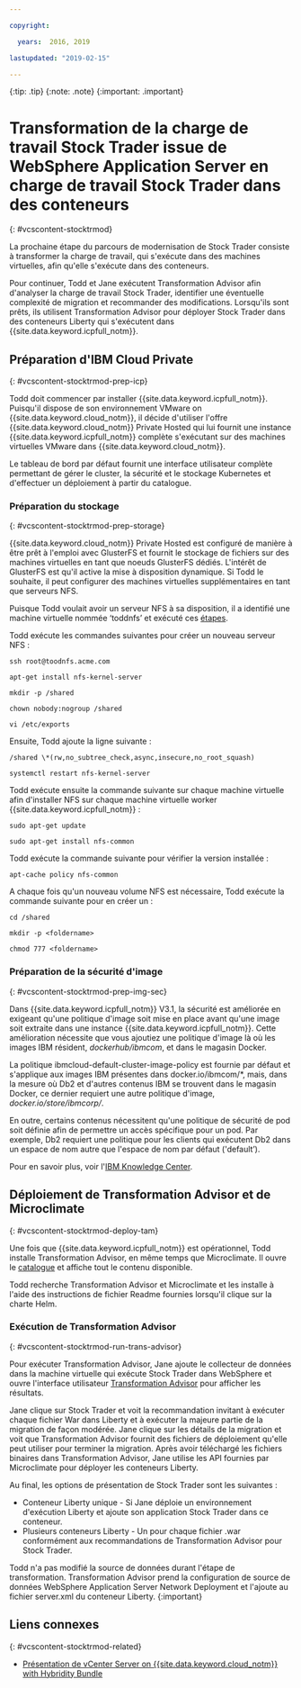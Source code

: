 ```yaml
---

copyright:

  years:  2016, 2019

lastupdated: "2019-02-15"

---
```


{:tip: .tip}
{:note: .note}
{:important: .important}

# Transformation de la charge de travail Stock Trader issue de WebSphere Application Server en charge de travail Stock Trader dans des conteneurs
{: #vcscontent-stocktrmod}

La prochaine étape du parcours de modernisation de Stock Trader consiste à transformer la charge de travail, qui s'exécute dans des machines virtuelles, afin qu'elle s'exécute dans des conteneurs.

Pour continuer, Todd et Jane exécutent Transformation Advisor afin d'analyser la charge de travail Stock Trader, identifier une éventuelle complexité de migration et recommander des modifications. Lorsqu'ils sont prêts, ils utilisent Transformation Advisor pour déployer Stock Trader dans des conteneurs Liberty qui s'exécutent dans {{site.data.keyword.icpfull_notm}}.

## Préparation d'IBM Cloud Private
{: #vcscontent-stocktrmod-prep-icp}

Todd doit commencer par installer {{site.data.keyword.icpfull_notm}}. Puisqu'il dispose de son environnement VMware on {{site.data.keyword.cloud_notm}}, il décide d'utiliser l'offre {{site.data.keyword.cloud_notm}} Private Hosted qui lui fournit une instance {{site.data.keyword.icpfull_notm}} complète s'exécutant sur des machines virtuelles VMware dans {{site.data.keyword.cloud_notm}}.

Le tableau de bord par défaut fournit une interface utilisateur complète permettant de gérer le cluster, la sécurité et le stockage Kubernetes et d'effectuer un déploiement à partir du catalogue.

### Préparation du stockage
{: #vcscontent-stocktrmod-prep-storage}

{{site.data.keyword.cloud_notm}} Private Hosted est configuré de manière à être prêt à l'emploi avec GlusterFS et fournit le stockage de fichiers sur des machines virtuelles en tant que noeuds GlusterFS dédiés. L'intérêt de GlusterFS est qu'il active la mise à disposition dynamique. Si Todd le souhaite, il peut configurer des machines virtuelles supplémentaires en tant que serveurs NFS.

Puisque Todd voulait avoir un serveur NFS à sa disposition, il a identifié une machine virtuelle nommée ‘toddnfs’ et exécuté ces [étapes](https://help.ubuntu.com/community/SettingUpNFSHowTo).

Todd exécute les commandes suivantes pour créer un nouveau serveur NFS :

`ssh root@toodnfs.acme.com`

`apt-get install nfs-kernel-server`

`mkdir -p /shared`

`chown nobody:nogroup /shared`

`vi /etc/exports`

Ensuite, Todd ajoute la ligne suivante :

`/shared \*(rw,no_subtree_check,async,insecure,no_root_squash)`

`systemctl restart nfs-kernel-server`

Todd exécute ensuite la commande suivante sur chaque machine virtuelle afin d'installer NFS sur chaque machine virtuelle worker {{site.data.keyword.icpfull_notm}} :

`sudo apt-get update`

`sudo apt-get install nfs-common`

Todd exécute la commande suivante pour vérifier la version installée :

`apt-cache policy nfs-common`

A chaque fois qu'un nouveau volume NFS est nécessaire, Todd exécute la commande suivante pour en créer un :

`cd /shared`

`mkdir -p <foldername>`

`chmod 777 <foldername>`

### Préparation de la sécurité d'image
{: #vcscontent-stocktrmod-prep-img-sec}

Dans {{site.data.keyword.icpfull_notm}} V3.1, la sécurité est améliorée en exigeant qu'une politique d'image soit mise en place avant qu'une image soit extraite dans une instance {{site.data.keyword.icpfull_notm}}. Cette amélioration nécessite que vous ajoutiez une politique d'image là où les images IBM résident, *dockerhub/ibmcom*, et dans le magasin Docker.

La politique ibmcloud-default-cluster-image-policy est fournie par défaut et s'applique aux images IBM présentes dans docker.io/ibmcom/\*, mais, dans la mesure où Db2 et d'autres contenus IBM se trouvent dans le magasin Docker, ce dernier requiert une autre politique d'image, *docker.io/store/ibmcorp/*.

En outre, certains contenus nécessitent qu'une politique de sécurité de pod soit définie afin de permettre un accès spécifique pour un pod. Par exemple, Db2 requiert une politique pour les clients qui exécutent Db2 dans un espace de nom autre que l'espace de nom par défaut ('default’).

Pour en savoir plus, voir l'[IBM Knowledge Center](https://www.ibm.com/support/knowledgecenter/SSBS6K_3.1.0/manage_cluster/enable_pod_security.html).

## Déploiement de Transformation Advisor et de Microclimate
{: #vcscontent-stocktrmod-deploy-tam}

Une fois que {{site.data.keyword.icpfull_notm}} est opérationnel, Todd installe Transformation Advisor, en même temps que Microclimate. Il ouvre le [catalogue](https://www.ibm.com/cloud/private/developer) et affiche tout le contenu disponible.

Todd recherche Transformation Advisor et Microclimate et les installe à l'aide des instructions de fichier Readme fournies lorsqu'il clique sur la charte Helm.

### Exécution de Transformation Advisor
{: #vcscontent-stocktrmod-run-trans-advisor}

Pour exécuter Transformation Advisor, Jane ajoute le collecteur de données dans la machine virtuelle qui exécute Stock Trader dans WebSphere et ouvre l'interface utilisateur [Transformation
Advisor](https://developer.ibm.com/recipes/tutorials/using-the-transformation-advisor-on-ibm-cloud-private/) pour afficher les résultats.

Jane clique sur Stock Trader et voit la recommandation invitant à exécuter chaque fichier War dans Liberty et à exécuter la majeure partie de la migration de façon modérée. Jane clique sur les détails de la migration et voit que Transformation Advisor fournit des fichiers de déploiement qu'elle peut utiliser pour terminer la migration. Après avoir téléchargé les fichiers binaires dans Transformation Advisor, Jane utilise les API fournies par Microclimate pour déployer les conteneurs Liberty.

Au final, les options de présentation de Stock Trader sont les suivantes :
* Conteneur Liberty unique - Si Jane déploie un environnement d'exécution Liberty et ajoute son application Stock Trader dans ce conteneur.
* Plusieurs conteneurs Liberty - Un pour chaque fichier .war conformément aux recommandations de Transformation Advisor pour Stock Trader.

Todd n'a pas modifié la source de données durant l'étape de transformation. Transformation Advisor prend la configuration de source de données WebSphere Application Server Network Deployment et l'ajoute au fichier server.xml du conteneur Liberty.
{:important}

## Liens connexes
{: #vcscontent-stocktrmod-related}

* [Présentation de vCenter Server on {{site.data.keyword.cloud_notm}} with Hybridity Bundle](/docs/services/vmwaresolutions/archiref/vcs?topic=vmware-solutions-vcs-hybridity-intro)

